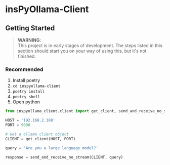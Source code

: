 # insPyOllama-Client

## Getting Started

> __WARNING__:
> <br>This project is in early stages of development. The steps listed in this section should start you on your way of
using this, but it's not finished.

### Recommended

1) Install poetry
2) `cd inspyollama-client`
3) `poetry install`
4) `poetry shell`
5) Open python

```python
from inspyollama_client.client import get_client, send_and_receive_no_stream

HOST = '192.168.2.188'
PORT = 9090

# Get a ollama client object
CLIENT = get_client(HOST, PORT)

query = 'Are you a large language model?'

response = send_and_receive_no_stream(CLIENT, query)

```
